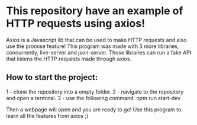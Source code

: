 # This repository have an example of HTTP requests using axios!
Axios is a Javascript lib that can be used to make HTTP requests and also use the promise feature!
This program was made with 3 more libraries, concurrently, live-server and json-server. Those libraries can run a fake API that listens the HTTP requests made through axios.

## How to start the project:
1 - clone the repository into a empty folder.
2 - navigate to the repository and open a terminal.
3 - use the following command: npm run start-dev

Then a webpage will open and you are ready to go! Use this program to learn all the features from axios ;)

